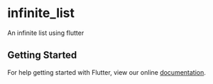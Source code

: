 # infinite_list

An infinite list using flutter

## Getting Started

For help getting started with Flutter, view our online
[documentation](https://flutter.io/).
